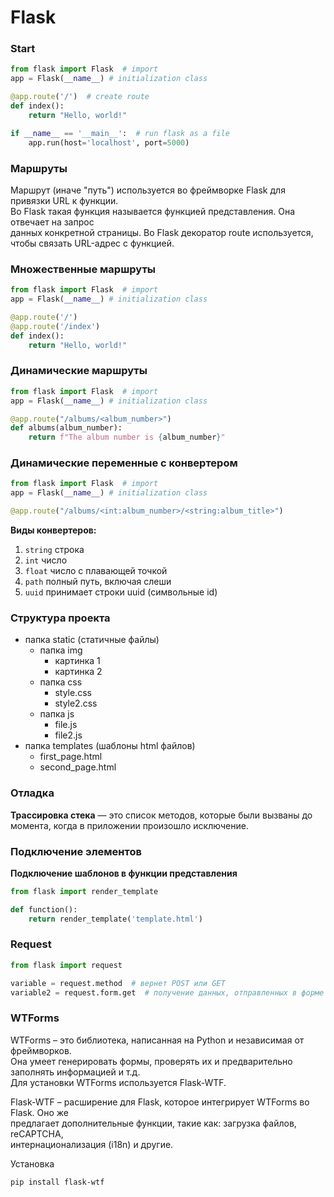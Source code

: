 # Flask

### Start
```python
from flask import Flask  # import
app = Flask(__name__) # initialization class 

@app.route('/')  # create route
def index():
    return "Hello, world!"

if __name__ == '__main__':  # run flask as a file
    app.run(host='localhost', port=5000)
```

### Маршруты
Маршрут (иначе "путь") используется во фреймворке Flask для привязки URL к функции. <br>
Во Flask такая функция называется функцией представления. Она отвечает на запрос <br>
данных конкретной страницы. Во Flask декоратор route используется, <br>
чтобы связать URL-адрес с функцией.

### Множественные маршруты
```python
from flask import Flask  # import
app = Flask(__name__) # initialization class 

@app.route('/')
@app.route('/index')
def index():
    return "Hello, world!"
```

###  Динамические маршруты
```python
from flask import Flask  # import
app = Flask(__name__) # initialization class 

@app.route("/albums/<album_number>")
def albums(album_number):
    return f"The album number is {album_number}"
```

### Динамические переменные с конвертером
```python
from flask import Flask  # import
app = Flask(__name__) # initialization class 

@app.route("/albums/<int:album_number>/<string:album_title>")
```

**Виды конвертеров:**
1. `string` строка
2. `int` число
3. `float` число с плавающей точкой
4. `path` полный путь, включая слеши
5. `uuid` принимает строки uuid (символьные id)

### Структура проекта
- папка static (статичные файлы)
  - папка img
    - картинка 1
    - картинка 2
  - папка css
    - style.css
    - style2.css
  - папка js
    - file.js
    - file2.js
- папка templates (шаблоны html файлов)
  - first_page.html
  - second_page.html

### Отладка

**Трассировка стека** — это список методов, которые были вызваны до момента, когда в приложении произошло исключение. 

### Подключение элементов

**Подключение шаблонов в функции представления**
```python
from flask import render_template

def function():
    return render_template('template.html')
```

### Request 

```python
from flask import request

variable = request.method  # вернет POST или GET
variable2 = request.form.get  # получение данных, отправленных в форме
```

### WTForms
WTForms – это библиотека, написанная на Python и независимая от фреймворков. <br>
Она умеет генерировать формы, проверять их и предварительно заполнять информацией и т.д. <br>
Для установки WTForms используется Flask-WTF.

Flask-WTF – расширение для Flask, которое интегрирует WTForms во Flask. Оно же <br>
предлагает дополнительные функции, такие как: загрузка файлов, reCAPTCHA, <br>
интернационализация (i18n) и другие. 

Установка
```bash
pip install flask-wtf
```
